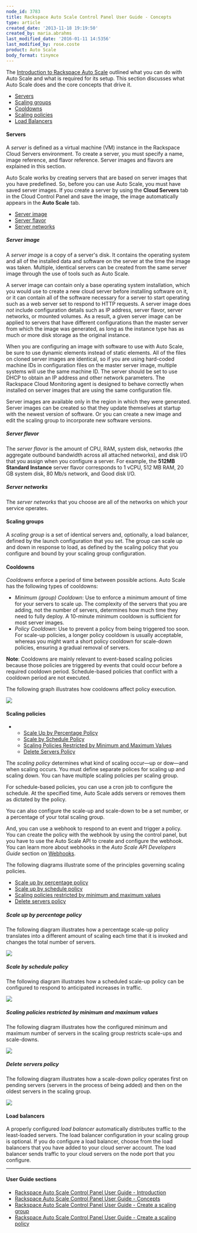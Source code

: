 ```yaml
---
node_id: 3783
title: Rackspace Auto Scale Control Panel User Guide - Concepts
type: article
created_date: '2013-11-18 19:19:50'
created_by: maria.abrahms
last_modified_date: '2016-01-11 14:5356'
last_modified_by: rose.coste
product: Auto Scale
body_format: tinymce
---
```


The [Introduction to Rackspace Auto
Scale](http://rackspace.com/knowledge_center/article/rackspace-auto-scale-control-panel-user-guide-introduction "Introduction")
outlined what you can do with Auto Scale and what is required for its
setup. This section discusses what Auto Scale does and the core concepts
that drive it.

-   [Servers](#Servers)
-   [Scaling groups](#Scalinggroups)
-   [Cooldowns](#cooldowns)
-   [Scaling policies](#Scalingpolicies)
-   [Load Balancers](#LoadBalancers)

#### Servers

A *server* is defined as a virtual machine (VM) instance in the
Rackspace Cloud Servers environment. To create a server, you must
specify a name, image reference, and flavor reference. Server images and
flavors are explained in this section.

Auto Scale works by creating servers that are based on server images
that you have predefined. So, before you can use Auto Scale, you must
have saved server images. If you create a server by using the **Cloud
Servers** tab in the Cloud Control Panel and save the image, the image
automatically appears in the **Auto Scale** tab.

-   [Server image](#Serverimage)
-   [Server flavor](#Serverflavor)
-   [Server networks](#Servernetworks)

##### Server image

A *server image* is a copy of a server's disk. It contains the operating
system and all of the installed data and software on the server at the
time the image was taken. Multiple, identical servers can be created
from the same server image through the use of tools such as Auto Scale.

A server image can contain only a base operating system installation,
which you would use to create a new cloud server before installing
software on it, or it can contain all of the software necessary for a
server to start operating such as a web server set to respond to HTTP
requests. A server image does *not* include configuration details such
as IP address, server flavor, server networks, or mounted volumes. As a
result, a given server image can be applied to servers that have
different configurations than the master server from which the image was
generated, as long as the instance type has as much or more disk storage
as the original instance.

When you are configuring an image with software to use with Auto Scale,
be sure to use dynamic elements instead of static elements. All of the
files on cloned server images are identical, so if you are using
hard-coded machine IDs in configuration files on the master server
image, multiple systems will use the same machine ID. The server should
be set to use DHCP to obtain an IP address and other network parameters.
The Rackspace Cloud Monitoring agent is designed to behave correctly
when installed on server images that are using the same configuration
file.

Server images are available only in the region in which they were
generated. Server images can be created so that they update themselves
at startup with the newest version of software. Or you can create a new
image and edit the scaling group to incorporate new software versions.

##### Server flavor

The *server flavor* is the amount of CPU, RAM, system disk, networks
(the aggregate outbound bandwidth across all attached networks), and
disk I/O that you assign when you configure a server. For example, the
**512MB Standard Instance** server flavor corresponds to 1 vCPU, 512 MB
RAM, 20 GB system disk, 80 Mb/s network, and Good disk I/O.

##### Server networks

The *server networks* that you choose are all of the networks on which
your service operates.

#### Scaling groups

A *scaling group* is a set of identical servers and, optionally, a load
balancer, defined by the launch configuration that you set. The group
can scale up and down in response to load, as defined by the scaling
policy that you configure and bound by your scaling group configuration.

#### Cooldowns

*Cooldowns* enforce a period of time between possible actions. Auto
Scale has the following types of cooldowns:

-   *Minimum (group) Cooldown*: Use to enforce a minimum amount of time
    for your servers to scale up. The complexity of the servers that you
    are adding, not the number of servers, determines how much time they
    need to fully deploy. A 10-minute minimum cooldown is sufficient for
    most server images.
-   *Policy Cooldown*: Use to prevent a policy from being triggered too
    soon. For scale-up policies, a longer policy cooldown is usually
    acceptable, whereas you might want a short policy cooldown for
    scale-down policies, ensuring a gradual removal of servers.

**Note**: Cooldowns are mainly relevant to event-based scaling policies
because those policies are triggered by events that could occur before a
required cooldown period. Schedule-based policies that conflict with a
cooldown period are not executed.

The following graph illustrates how cooldowns affect policy execution.

![](/knowledge_center/sites/default/files/field/image/image001_4.png)

#### Scaling policies

-   -   [Scale Up by Percentage Policy](#Scaleupbypercentage)
    -   [Scale by Schedule Policy](#Scaleupbyschedule)
    -   [Scaling Policies Restricted by Minimum and Maximum
        Values](#minmax)
    -   [Delete Servers Policy](#DeleteServers)

The *scaling policy* determines what kind of scaling occur&mdash;up or
dow&mdash;and when scaling occurs. You must define separate polices for
scaling up and scaling down. You can have multiple scaling policies per
scaling group.

For schedule-based policies, you can use a cron job to configure the
schedule. At the specified time, Auto Scale adds servers or removes them
as dictated by the policy.

You can also configure the scale-up and scale-down to be a set number,
or a percentage of your total scaling group.

And, you can use a webhook to respond to an event and trigger a policy.
You can create the policy with the webhook by using the control panel,
but you have to use the Auto Scale API to create and configure the
webhook. You can learn more about webhooks in the *Auto Scale API
Developers Guide* section on
[Webhooks](https://developer.rackspace.com/docs/autoscale/v1/developer-guide/#webhooks-and-capability-urls). 

The following diagrams illustrate some of the principles governing
scaling policies.

-   [Scale up by percentage policy](#Scaleupbypercentage)
-   [Scale up by schedule policy](#Scaleupbyschedule)
-   [Scaling policies restricted by minimum and maximum values](#minmax)
-   [Delete servers policy](#DeleteServers)

##### Scale up by percentage policy

The following diagram illustrates how a percentage scale-up policy
translates into a different amount of scaling each time that it is
invoked and changes the total number of servers.

![](/knowledge_center/sites/default/files/field/image/image003_3.png)

##### Scale by schedule policy

The following diagram illustrates how a scheduled scale-up policy can be
configured to respond to anticipated increases in traffic.

![](/knowledge_center/sites/default/files/field/image/image005_3.png)

##### Scaling policies restricted by minimum and maximum values

The following diagram illustrates how the configured minimum and maximum
number of servers in the scaling group restricts scale-ups and
scale-downs.

![](/knowledge_center/sites/default/files/field/image/image007_3.png)

#####  Delete servers policy

The following diagram illustrates how a scale-down policy operates first
on pending servers (servers in the process of being added) and then on
the oldest servers in the scaling group.

![](/knowledge_center/sites/default/files/field/image/image009_1.png)

#### Load balancers

A properly configured *load balancer* automatically distributes traffic
to the least-loaded servers. The load balancer configuration in your
scaling group is optional. If you do configure a load balancer, choose
from the load balancers that you have added to your cloud server
account. The load balancer sends traffic to your cloud servers on the
node port that you configure.

 

* * * * *

#### User Guide sections

-   [Rackspace Auto Scale Control Panel User Guide -
    Introduction](http://rackspace.com/knowledge_center/article/rackspace-auto-scale-control-panel-user-guide-introduction "Introduction")
-   [Rackspace Auto Scale Control Panel User Guide -
    Concepts](http://rackspace.com/knowledge_center/article/rackspace-auto-scale-control-panel-user-guide-concepts "Concepts")
-   [Rackspace Auto Scale Control Panel User Guide - Create a scaling
    group](http://rackspace-auto-scale-control-panel-user-guide-create-a-scaling-group "Creating Scaling Groups")
-   [Rackspace Auto Scale Control Panel User Guide - Create a scaling
    policy](https://www.rackspace.com/knowledge_center/article/rackspace-auto-scale-control-panel-user-guide-create-a-scaling-policy "Crating Scaling Policies")

 

 

